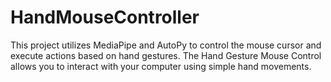 # HandMouseController
This project utilizes MediaPipe and AutoPy to control the mouse cursor and execute actions based on hand gestures. The Hand Gesture Mouse Control allows you to interact with your computer using simple hand movements.
